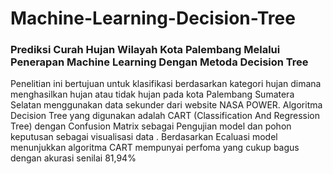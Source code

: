 # Machine-Learning-Decision-Tree
### Prediksi Curah Hujan Wilayah Kota Palembang Melalui Penerapan Machine Learning Dengan Metoda Decision Tree
Penelitian ini bertujuan untuk klasifikasi berdasarkan kategori hujan dimana menghasilkan hujan atau tidak hujan pada kota Palembang Sumatera Selatan menggunakan data sekunder dari website NASA POWER. Algoritma Decision Tree yang digunakan adalah CART (Classification And Regression Tree) dengan Confusion Matrix sebagai Pengujian model dan pohon keputusan sebagai visualisasi data . Berdasarkan Ecaluasi model menunjukkan algoritma CART mempunyai perfoma yang cukup bagus dengan akurasi senilai 81,94%
